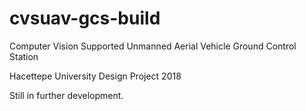 # cvsuav-gcs-build
Computer Vision Supported Unmanned Aerial Vehicle Ground Control Station

Hacettepe University Design Project 2018

Still in further development.

